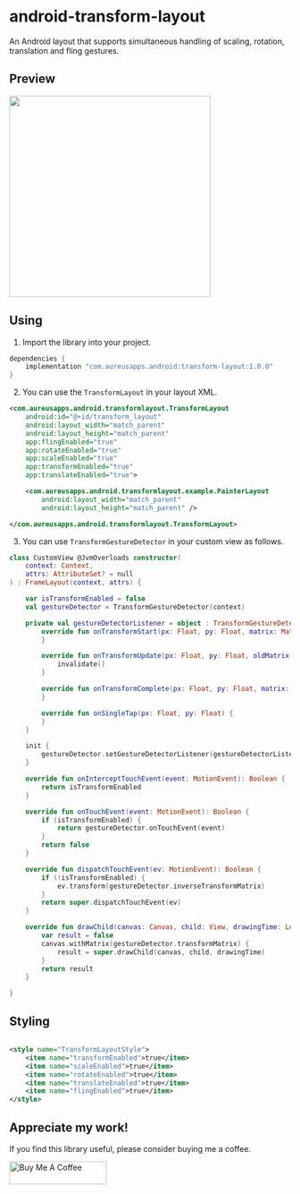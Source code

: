 # android-transform-layout

An Android layout that supports simultaneous handling of scaling, rotation, translation and fling
gestures.

## Preview

<img src="https://github.com/UdaraWanasinghe/android-transform-layout/blob/main/resources/screen-records/screen-record.gif?raw=true" width=360>

## Using

1. Import the library into your project.

```groovy
dependencies {
    implementation "com.aureusapps.android:transform-layout:1.0.0"
}
```

2. You can use the `TransformLayout` in your layout XML.

```xml
<com.aureusapps.android.transformlayout.TransformLayout
    android:id="@+id/transform_layout"
    android:layout_width="match_parent"
    android:layout_height="match_parent"
    app:flingEnabled="true"
    app:rotateEnabled="true"
    app:scaleEnabled="true"
    app:transformEnabled="true"
    app:translateEnabled="true">

    <com.aureusapps.android.transformlayout.example.PainterLayout
        android:layout_width="match_parent"
        android:layout_height="match_parent" />

</com.aureusapps.android.transformlayout.TransformLayout>
```

3. You can use `TransformGestureDetector` in your custom view as follows.

```kotlin
class CustomView @JvmOverloads constructor(
    context: Context,
    attrs: AttributeSet? = null
) : FrameLayout(context, attrs) {

    var isTransformEnabled = false
    val gestureDetector = TransformGestureDetector(context)

    private val gestureDetectorListener = object : TransformGestureDetectorListener {
        override fun onTransformStart(px: Float, py: Float, matrix: Matrix) {
        }

        override fun onTransformUpdate(px: Float, py: Float, oldMatrix: Matrix, newMatrix: Matrix) {
            invalidate()
        }

        override fun onTransformComplete(px: Float, py: Float, matrix: Matrix) {
        }

        override fun onSingleTap(px: Float, py: Float) {
        }
    }

    init {
        gestureDetector.setGestureDetectorListener(gestureDetectorListener)
    }

    override fun onInterceptTouchEvent(event: MotionEvent): Boolean {
        return isTransformEnabled
    }

    override fun onTouchEvent(event: MotionEvent): Boolean {
        if (isTransformEnabled) {
            return gestureDetector.onTouchEvent(event)
        }
        return false
    }

    override fun dispatchTouchEvent(ev: MotionEvent): Boolean {
        if (!isTransformEnabled) {
            ev.transform(gestureDetector.inverseTransformMatrix)
        }
        return super.dispatchTouchEvent(ev)
    }

    override fun drawChild(canvas: Canvas, child: View, drawingTime: Long): Boolean {
        var result = false
        canvas.withMatrix(gestureDetector.transformMatrix) {
            result = super.drawChild(canvas, child, drawingTime)
        }
        return result
    }

}
```

## Styling

```xml

<style name="TransformLayoutStyle">
    <item name="transformEnabled">true</item>
    <item name="scaleEnabled">true</item>
    <item name="rotateEnabled">true</item>
    <item name="translateEnabled">true</item>
    <item name="flingEnabled">true</item>
</style>
```

## Appreciate my work!

If you find this library useful, please consider buying me a coffee.

<a href="https://www.buymeacoffee.com/udarawanasinghe" target="_blank"><img src="https://cdn.buymeacoffee.com/buttons/default-orange.png" alt="Buy Me A Coffee" height="41" width="174"></a>
